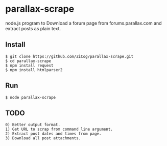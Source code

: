 parallax-scrape
===============

node.js program to Download a forum page from forums.parallax.com and extract posts as plain text.

Install
-------

    $ git clone https://github.com/ZiCog/parallax-scrape.git
    $ cd parallax-scrape
    $ npm install request
    $ npm install htmlparser2


Run
---

    $ node parallax-scrape

TODO
----

    0) Better output format.
    1) Get URL to scrap from command line argument.
    2) Extract post dates and times from page.
    3) Download all post attachments.


